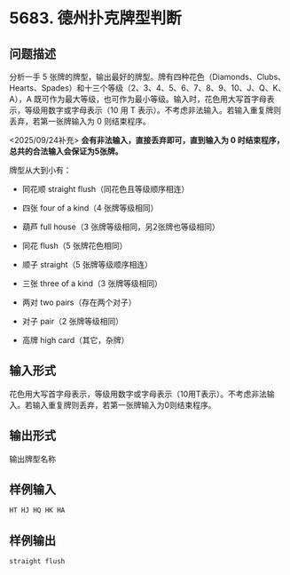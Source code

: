 # 5683. 德州扑克牌型判断

## 问题描述

分析一手 5 张牌的牌型，输出最好的牌型。牌有四种花色（Diamonds、Clubs、Hearts、Spades）和十三个等级（2、3、4、5、6、7、8、9、10、J、Q、K、A），A 既可作为最大等级，也可作为最小等级。输入时，花色用大写首字母表示，等级用数字或字母表示（10 用 T 表示）。不考虑非法输入。若输入重复牌则丢弃，若第一张牌输入为 0 则结束程序。

<2025/09/24补充>
**会有非法输入，直接丢弃即可，直到输入为 0 时结束程序，总共的合法输入会保证为5张牌。**

牌型从大到小有：

- 同花顺 straight flush（同花色且等级顺序相连）

- 四张 four of a kind（4 张牌等级相同）

- 葫芦 full house（3 张牌等级相同，另2张牌也等级相同）

- 同花 flush（5 张牌花色相同）

- 顺子 straight（5 张牌等级顺序相连）

- 三张 three of a kind（3 张牌等级相同）

- 两对 two pairs（存在两个对子）

- 对子 pair（2 张牌等级相同）

- 高牌 high card（其它，杂牌）

## 输入形式

花色用大写首字母表示，等级用数字或字母表示（10用T表示）。不考虑非法输入。若输入重复牌则丢弃，若第一张牌输入为0则结束程序。

## 输出形式

输出牌型名称

## 样例输入

```c
HT HJ HQ HK HA
```

## 样例输出

```c
straight flush
```
